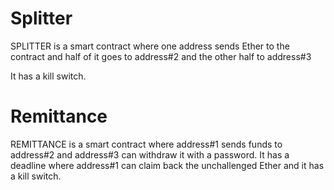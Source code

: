 # Splitter
SPLITTER is a smart contract where one address sends Ether to the contract and half of it goes to address#2 and the other half to address#3

It has a kill switch.

# Remittance
REMITTANCE is a smart contract where address#1 sends funds to address#2 and address#3 can withdraw it with a password. It has a deadline where address#1 can claim back the unchallenged Ether and it has a kill switch.
